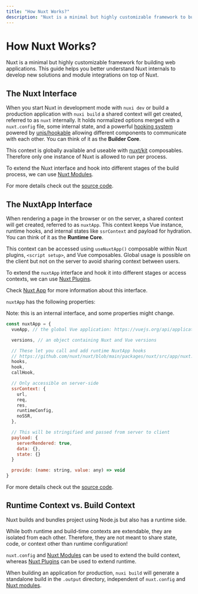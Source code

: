 ```yaml
---
title: "How Nuxt Works?"
description: "Nuxt is a minimal but highly customizable framework to build web applications."
---
```


# How Nuxt Works?

Nuxt is a minimal but highly customizable framework for building web applications. This guide helps you better understand Nuxt internals to develop new solutions and module integrations on top of Nuxt.

## The Nuxt Interface

When you start Nuxt in development mode with `nuxi dev` or build a production application with `nuxi build`
a shared context will get created, referred to as `nuxt` internally. It holds normalized options merged with a `nuxt.config` file,
some internal state, and a powerful [hooking system](/docs/api/advanced/hooks) powered by [unjs/hookable](https://github.com/unjs/hookable)
allowing different components to communicate with each other. You can think of it as the **Builder Core**.

This context is globally available and useable with [nuxt/kit](/docs/api/advanced/kit) composables.
Therefore only one instance of Nuxt is allowed to run per process.

To extend the Nuxt interface and hook into different stages of the build process, we can use [Nuxt Modules](/docs/guide/going-further/modules).

For more details check out the [source code](https://github.com/nuxt/nuxt/blob/main/packages/nuxt/src/core/nuxt.ts).

## The NuxtApp Interface

When rendering a page in the browser or on the server, a shared context will get created, referred to as `nuxtApp`.
This context keeps Vue instance, runtime hooks, and internal states like `ssrContext` and payload for hydration.
You can think of it as the **Runtime Core**.

This context can be accessed using `useNuxtApp()` composable within Nuxt plugins, `<script setup>`, and Vue composables.
Global usage is possible on the client but not on the server to avoid sharing context between users.

To extend the `nuxtApp` interface and hook it into different stages or access contexts, we can use [Nuxt Plugins](/docs/guide/directory-structure/plugins).

Check [Nuxt App](/docs/api/composables/use-nuxt-app) for more information about this interface.

`nuxtApp` has the following properties:

Note: this is an internal interface, and some properties might change.

```js
const nuxtApp = {
  vueApp, // the global Vue application: https://vuejs.org/api/application.html#application-api

  versions, // an object containing Nuxt and Vue versions

  // These let you call and add runtime NuxtApp hooks
  // https://github.com/nuxt/nuxt/blob/main/packages/nuxt/src/app/nuxt.ts#L18
  hooks,
  hook,
  callHook,

  // Only accessible on server-side
  ssrContext: {
    url,
    req,
    res,
    runtimeConfig,
    noSSR,
  },

  // This will be stringified and passed from server to client
  payload: {
    serverRendered: true,
    data: {},
    state: {}
  }

  provide: (name: string, value: any) => void
}
```

For more details check out the [source code](https://github.com/nuxt/nuxt/blob/main/packages/nuxt/src/app/nuxt.ts).

## Runtime Context vs. Build Context

Nuxt builds and bundles project using Node.js but also has a runtime side.

While both runtime and build-time contexts are extendable, they are isolated from each other. Therefore, they are not meant to share state, code, or context other than runtime configuration!

`nuxt.config` and [Nuxt Modules](/docs/guide/going-further/modules) can be used to extend the build context, whereas [Nuxt Plugins](/docs/guide/directory-structure/plugins) can be used to extend runtime.

When building an application for production, `nuxi build` will generate a standalone build
 in the `.output` directory, independent of `nuxt.config` and [Nuxt modules](/docs/guide/going-further/modules).
